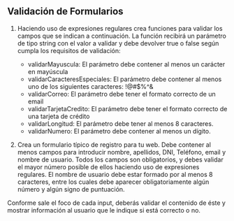 Validación de Formularios
-------------------------

 1) Haciendo uso de expresiones regulares crea funciones para validar los campos que se indican a continuación. La función recibirá un parámetro de tipo string con el valor a validar y debe devolver true o false según cumpla los requisitos de validación:
     - validarMayuscula: El parámetro debe contener al menos un carácter en mayúscula
     - validarCaracteresEspeciales: El parámetro debe contener al menos uno de los siguientes caracteres: !@#$%^&
     - validarCorreo: El parámetro debe tener el formato correcto de un email
     - validarTarjetaCredito: El parámetro debe tener el formato correcto de una tarjeta de crédito
     - validarLongitud: El parámetro debe tener al menos 8 caracteres.
     - validarNumero: El parámetro debe contener al menos un dígito.
 
 
 2) Crea un formulario típico de registro para tu web. Debe contener al menos campos
para introducir nombre, apellidos, DNI, Teléfono, email y nombre de usuario.
Todos los campos son obligatorios, y debes validar el mayor número posible de
ellos haciendo uso de expresiones regulares. El nombre de usuario debe estar
formado por al menos 8 caracteres, entre los cuales debe aparecer
obligatoriamente algún número y algún signo de puntuación.

Conforme sale el foco de cada input, deberás validar el contenido de éste y
mostrar información al usuario que le indique si está correcto o no.